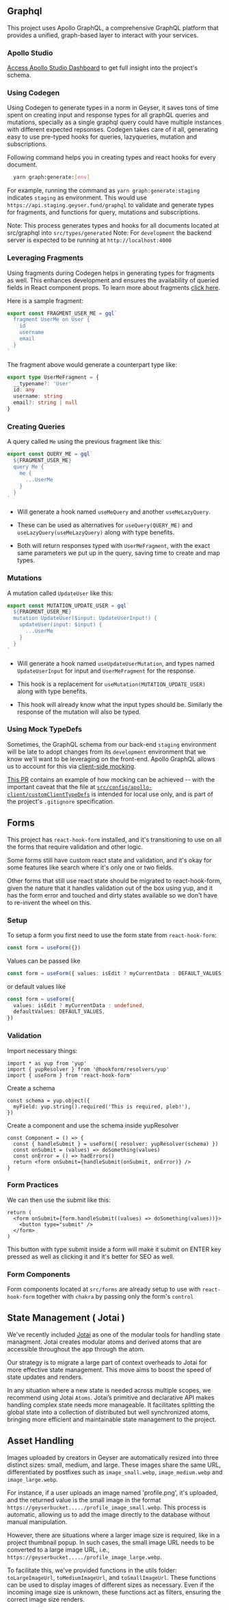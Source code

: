 ## Graphql

This project uses Apollo GraphQL, a comprehensive GraphQL platform that provides a unified, graph-based layer to interact with your services.

### Apollo Studio

[Access Apollo Studio Dashboard](https://studio.apollographql.com/graph/geyser-graph/variant/staging/explorer) to get full insight into the project's schema.

### Using Codegen

Using Codegen to generate types in a norm in Geyser, it saves tons of time spent on creating input and response types for all graphQL queries and mutations, specially as a single graphql query could have multiple instances with different expected repsonses.
Codegen takes care of it all, generating easy to use pre-typed hooks for queries, lazyqueries, mutation and subscriptions. 

Following command helps you in creating types and react hooks for every document.

```bash
  yarn graph:generate:[env]
``` 

For example, running the command as `yarn graph:generate:staging` indicates `staging` as environment.
This would use `https://api.staging.geyser.fund/graphql` to validate and generate types for fragments, and functions for query, mutations and subscriptions.

Note: This process generates types and hooks for all documents located at src/graphql into `src/types/generated`
Note: For `development` the backend server is expected to be running at `http://localhost:4000`

### Leveraging Fragments

Using fragments during Codegen helps in generating types for fragments as well. This enhances development and ensures the availability of queried fields in React component props. 
To learn more about fragments [click here](https://www.apollographql.com/docs/react/data/fragments/).

Here is a sample fragment:

```ts
export const FRAGMENT_USER_ME = gql`
  fragment UserMe on User {
    id
    username
    email
  }
`
```

The fragment above would generate a counterpart type like:

```ts
export type UserMeFragment = {
  __typename?: 'User'
  id: any
  username: string
  email?: string | null
}
```

### Creating Queries

A query called `Me` using the previous fragment like this:

```ts
export const QUERY_ME = gql`
  ${FRAGMENT_USER_ME}
  query Me {
    me {
      ...UserMe
    }
  }
`
```

- Will generate a hook named `useMeQuery` and another `useMeLazyQuery`.

- These can be used as alternatives for `useQuery(QUERY_ME)` and `useLazyQuery(useMeLazyQuery)` along with type benefits.

- Both will return responses typed with `UserMeFragment`, with the exact same parameters we put up in the query, saving time to create and map types.

### Mutations

A mutation called `UpdateUser` like this:

```ts
export const MUTATION_UPDATE_USER = gql`
  ${FRAGMENT_USER_ME}
  mutation UpdateUser($input: UpdateUserInput!) {
    updateUser(input: $input) {
      ...UserMe
    }
  }
`
```

- Will generate a hook named `useUpdateUserMutation`, and types named `UpdateUserInput` for input and `UserMeFragment` for the response.

- This hook is a replacement for `useMutation(MUTATION_UPDATE_USER)` along with type benefits.

- This hook will already know what the input types should be. Similarly the response of the mutation will also be typed.

### Using Mock TypeDefs

Sometimes, the GraphQL schema from our back-end `staging` environment will be late to adopt changes from its `development` environment that we know we'll want to be leveraging on the front-end. Apollo GraphQL allows us to account for this via [client-side mocking](https://www.apollographql.com/docs/react/development-testing/client-schema-mocking/).

[This PR](https://github.com/geyserfund/geyser-app/pull/459/files/fe0782ed6029dc4ded90c999e49fda1267376361#diff-e2b8491b4d090a7e9a32b2ae2e0f854802977754f8399cf05e0b57b624544bb4) contains an example of how mocking can be achieved -- with the important caveat that the file at [`src/config/apollo-client/customClientTypeDefs`](../../src/config/apollo-client/customClientTypeDefs.ts) is intended for local use only, and is part of the project's `.gitignore` specification.



## Forms

This project has `react-hook-form` installed, and it's transitioning to use on all the forms that require validation and other logic.

Some forms still have custom react state and validation, and it's okay for some features like search where it's only one or two fields.

Other forms that still use react state should be migrated to react-hook-form, given the nature that it handles validation out of the box using yup, and it has the form error and touched and dirty states available so we don't have to re-invent the wheel on this.

### Setup

To setup a form you first need to use the form state from `react-hook-form`:

```ts
const form = useForm({})
```

Values can be passed like

```ts
const form = useForm({ values: isEdit ? myCurrentData : DEFAULT_VALUES })
```

or default values like

```ts
const form = useForm({
  values: isEdit ? myCurrentData : undefined,
  defaultValues: DEFAULT_VALUES,
})
```

### Validation

Import necessary things:

```tsx
import * as yup from 'yup'
import { yupResolver } from '@hookform/resolvers/yup'
import { useForm } from 'react-hook-form'
```

Create a schema

```tsx
const schema = yup.object({
  myField: yup.string().required('This is required, pleb!'),
})
```

Create a component and use the schema inside yupResolver

```tsx
const Component = () => {
  const { handleSubmit } = useForm({ resolver: yupResolver(schema) })
  const onSubmit = (values) => doSomething(values)
  const onError = () => hadErrors()
  return <form onSubmit={handleSubmit(onSubmit, onError)} />
}
```

### Form Practices

We can then use the submit like this:

```tsx
return (
  <form onSubmit={form.handleSubmit((values) => doSomething(values))}>
    <button type="submit" />
  </form>
)
```

This button with type submit inside a form will make it submit on ENTER key pressed as well as clicking it and it's better for SEO as well.

### Form Components

Form components located at `src/forms` are already setup to use with `react-hook-form` together with `chakra` by passing only the form's `control`




## State Management ( Jotai )

We've recently included [Jotai](https://jotai.org/docs/core/atom) as one of the modular tools for handling state managment. Jotai creates modular atoms and derived atoms that are accessible throughout the app through the atom. 

Our strategy is to migrate a large part of context overheads to Jotai for more effective state management. This move aims to boost the speed of state updates and renders.

In any situation where a new state is needed across multiple scopes, we recommend using Jotai `Atoms`. Jotai’s primitive and declarative API makes handling complex state needs more manageable. It facilitates splitting the global state into a collection of distributed but well synchronized atoms, bringing more efficient and maintainable state management to the project.


## Asset Handling


Images uploaded by creators in Geyser are automatically resized into three distinct sizes: small, medium, and large. These images share the same URL, differentiated by postfixes such as `image_small.webp`, `image_medium.webp` and `image_large.webp`.

For instance, if a user uploads an image named 'profile.png', it's uploaded, and the returned value is the small image in the format `https://geyserbucket...../profile_image_small.webp`. This process is automatic, allowing us to add the image directly to the database without manual manipulation.

However, there are situations where a larger image size is required, like in a project thumbnail popup. In such cases, the small image URL needs to be converted to a large image URL, i.e., `https://geyserbucket...../profile_image_large.webp`.

To facilitate this, we've provided functions in the utils folder: `toLargeImageUrl`, `toMediumImageUrl`, and `toSmallImageUrl`. These functions can be used to display images of different sizes as necessary. Even if the incoming image size is unknown, these functions act as filters, ensuring the correct image size renders.

